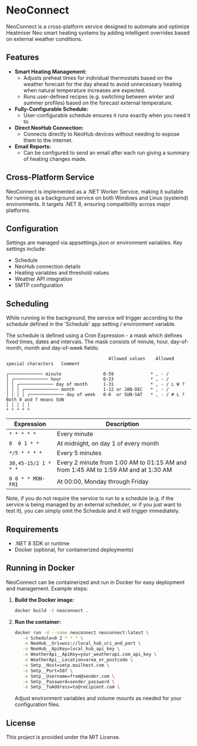 # NeoConnect

NeoConnect is a cross-platform service designed to automate and optimize Heatmiser Neo smart heating systems by adding intelligent overrides based on external weather conditions.

## Features

- **Smart Heating Management:**
  - Adjusts preheat times for individual thermostats based on the weather forecast for the day ahead to avoid unnecessary heating when natural temperature increases are expected.
  - Runs user-defined recipes (e.g. switching between winter and summer profiles) based on the forecast external temperature.
- **Fully-Configurable Schedule:**
  - User-configurable schedule ensures it runs exactly when you need it to.
- **Direct NeoHub Connection:**
  - Connects directly to NeoHub devices without needing to expose them to the internet.
- **Email Reports:**
  - Can be configured to send an email after each run giving a summary of heating changes made.

## Cross-Platform Service

NeoConnect is implemented as a .NET Worker Service, making it suitable for running as a background service on both Windows and Linux (systemd) environments. It targets .NET 8, ensuring compatibility across major platforms.

## Configuration

Settings are managed via appsettings.json or environment variables. Key settings include:
- Schedule
- NeoHub connection details
- Heating variables and threshold values
- Weather API integration
- SMTP configuration

## Scheduling

While running in the background, the service will trigger according to the schedule defined in the 'Schedule' app setting / environment variable.

The schedule is defined using a Cron Expression - a mask which defines fixed times, dates and intervals. The mask consists of minute, hour, day-of-month, month and day-of-week fields:

                                           Allowed values    Allowed special characters   Comment
                    
    ┌───────────── minute                0-59              * , - /                      
    │ ┌───────────── hour                0-23              * , - /                      
    │ │ ┌───────────── day of month      1-31              * , - / L W ?                
    │ │ │ ┌───────────── month           1-12 or JAN-DEC   * , - /                      
    │ │ │ │ ┌───────────── day of week   0-6  or SUN-SAT   * , - / # L ?                Both 0 and 7 means SUN
    │ │ │ │ │
    * * * * *

| Expression           | Description                                                                           |
|----------------------|---------------------------------------------------------------------------------------|
| `* * * * *`          | Every minute                                                                          |
| `0  0 1 * *`         | At midnight, on day 1 of every month                                                  |
| `*/5 * * * *`        | Every 5 minutes                                                                       |
| `30,45-15/2 1 * * *` | Every 2 minute from 1:00 AM to 01:15 AM and from 1:45 AM to 1:59 AM and at 1:30 AM    |
| `0 0 * * MON-FRI`    | At 00:00, Monday through Friday                                                       |

Note, if you do not require the service to run to a schedule (e.g. if the service is being managed by an external scheduler, or if you just want to test it), you can simply omit the Schedule and it will trigger immediately.

## Requirements

- .NET 8 SDK or runtime
- Docker (optional, for containerized deployments)

## Running in Docker

NeoConnect can be containerized and run in Docker for easy deployment and management. Example steps:

1. **Build the Docker image:**
   ```sh
   docker build -t neoconnect .
   ```
2. **Run the container:**
   ```sh
   docker run -d --name neoconnect neoconnect:latest \
      -e Schedule=0 2 * * * \
      -e NeoHub__Uri=wss://local_hub_uri_and_port \
      -e NeoHub__ApiKey=local_hub_api_key \
      -e WeatherApi__ApiKey=your_weatherapi.com_api_key \
      -e WeatherApi__Location=area_or_postcode \
      -e Smtp__Host=smtp.mailhost.com \
      -e Smtp__Port=587 \
      -e Smtp__Username=from@sender.com \
      -e Smtp__Password=sender_password \
      -e Smtp__ToAddress=to@recipient.com \
   ```
   Adjust environment variables and volume mounts as needed for your configuration files.

## License

This project is provided under the MIT License.
